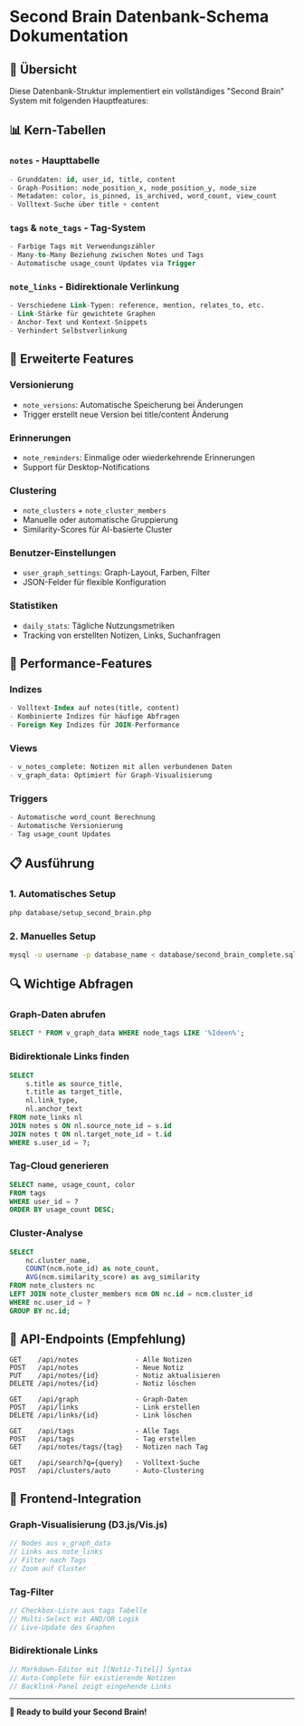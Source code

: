 # Second Brain Datenbank-Schema Dokumentation

## 🎯 Übersicht

Diese Datenbank-Struktur implementiert ein vollständiges "Second Brain" System mit folgenden Hauptfeatures:

## 📊 Kern-Tabellen

### `notes` - Haupttabelle
```sql
- Grunddaten: id, user_id, title, content
- Graph-Position: node_position_x, node_position_y, node_size
- Metadaten: color, is_pinned, is_archived, word_count, view_count
- Volltext-Suche über title + content
```

### `tags` & `note_tags` - Tag-System
```sql
- Farbige Tags mit Verwendungszähler
- Many-to-Many Beziehung zwischen Notes und Tags
- Automatische usage_count Updates via Trigger
```

### `note_links` - Bidirektionale Verlinkung
```sql
- Verschiedene Link-Typen: reference, mention, relates_to, etc.
- Link-Stärke für gewichtete Graphen
- Anchor-Text und Kontext-Snippets
- Verhindert Selbstverlinkung
```

## 🔧 Erweiterte Features

### Versionierung
- `note_versions`: Automatische Speicherung bei Änderungen
- Trigger erstellt neue Version bei title/content Änderung

### Erinnerungen
- `note_reminders`: Einmalige oder wiederkehrende Erinnerungen
- Support für Desktop-Notifications

### Clustering
- `note_clusters` + `note_cluster_members`
- Manuelle oder automatische Gruppierung
- Similarity-Scores für AI-basierte Cluster

### Benutzer-Einstellungen
- `user_graph_settings`: Graph-Layout, Farben, Filter
- JSON-Felder für flexible Konfiguration

### Statistiken
- `daily_stats`: Tägliche Nutzungsmetriken
- Tracking von erstellten Notizen, Links, Suchanfragen

## 🚀 Performance-Features

### Indizes
```sql
- Volltext-Index auf notes(title, content)
- Kombinierte Indizes für häufige Abfragen
- Foreign Key Indizes für JOIN-Performance
```

### Views
```sql
- v_notes_complete: Notizen mit allen verbundenen Daten
- v_graph_data: Optimiert für Graph-Visualisierung
```

### Triggers
```sql
- Automatische word_count Berechnung
- Automatische Versionierung
- Tag usage_count Updates
```

## 📋 Ausführung

### 1. Automatisches Setup
```bash
php database/setup_second_brain.php
```

### 2. Manuelles Setup
```bash
mysql -u username -p database_name < database/second_brain_complete.sql
```

## 🔍 Wichtige Abfragen

### Graph-Daten abrufen
```sql
SELECT * FROM v_graph_data WHERE node_tags LIKE '%Ideen%';
```

### Bidirektionale Links finden
```sql
SELECT 
    s.title as source_title,
    t.title as target_title,
    nl.link_type,
    nl.anchor_text
FROM note_links nl
JOIN notes s ON nl.source_note_id = s.id
JOIN notes t ON nl.target_note_id = t.id
WHERE s.user_id = ?;
```

### Tag-Cloud generieren
```sql
SELECT name, usage_count, color
FROM tags 
WHERE user_id = ?
ORDER BY usage_count DESC;
```

### Cluster-Analyse
```sql
SELECT 
    nc.cluster_name,
    COUNT(ncm.note_id) as note_count,
    AVG(ncm.similarity_score) as avg_similarity
FROM note_clusters nc
LEFT JOIN note_cluster_members ncm ON nc.id = ncm.cluster_id
WHERE nc.user_id = ?
GROUP BY nc.id;
```

## 🔗 API-Endpoints (Empfehlung)

```
GET    /api/notes              - Alle Notizen
POST   /api/notes              - Neue Notiz
PUT    /api/notes/{id}         - Notiz aktualisieren
DELETE /api/notes/{id}         - Notiz löschen

GET    /api/graph              - Graph-Daten
POST   /api/links              - Link erstellen
DELETE /api/links/{id}         - Link löschen

GET    /api/tags               - Alle Tags
POST   /api/tags               - Tag erstellen
GET    /api/notes/tags/{tag}   - Notizen nach Tag

GET    /api/search?q={query}   - Volltext-Suche
POST   /api/clusters/auto      - Auto-Clustering
```

## 🎨 Frontend-Integration

### Graph-Visualisierung (D3.js/Vis.js)
```javascript
// Nodes aus v_graph_data
// Links aus note_links
// Filter nach Tags
// Zoom auf Cluster
```

### Tag-Filter
```javascript
// Checkbox-Liste aus tags Tabelle
// Multi-Select mit AND/OR Logik
// Live-Update des Graphen
```

### Bidirektionale Links
```javascript
// Markdown-Editor mit [[Notiz-Titel]] Syntax
// Auto-Complete für existierende Notizen
// Backlink-Panel zeigt eingehende Links
```

---

**🚀 Ready to build your Second Brain!**
